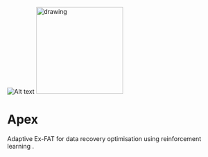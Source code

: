 ![Alt text](n_apex/src/Apex-Utility/APEX%20logo.png?raw=true "Title")
<img src="n_apex/src/Apex-Utility/APEX%20logo.png" alt="drawing" style="width:200px;"/>
# Apex
Adaptive Ex-FAT for data recovery optimisation using reinforcement learning .
